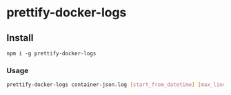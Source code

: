 # prettify-docker-logs

## Install
```
npm i -g prettify-docker-logs
```

### Usage
```bash
prettify-docker-logs container-json.log [start_from_datetime] [max_lines]
```